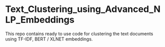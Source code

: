 # Text_Clustering_using_Advanced_NLP_Embeddings
This repo contains ready to use code for clustering the text documents using TF-IDF, BERT / XLNET embeddings.
